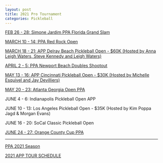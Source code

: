```yaml
---
layout: post
title: 2021 Pro Tournament
categories: Pickleball
---
```


[FEB 26 - 28: Simone Jardim PPA Florida Grand Slam](https://www.pickleballtournaments.com/tournamentinfo.pl?tid=4649)

[MARCH 10 - 14: PPA Red Rock Open](https://www.pickleballtournaments.com/tournamentinfo.pl?tid=4584)

[MARCH 18 - 21: APP Delray Beach Pickleball Open - $60K (Hosted by Anna Leigh Waters, Steve Kennedy and Leigh Waters)](https://www.pickleballtournaments.com/tournamentinfo.pl?tid=4651)

[APRIL 2 - 5: PPA Newport Beach Doubles Shootout](https://www.pickleballtournaments.com/tournamentinfo.pl?tid=4593)

[MAY 13 - 16: APP Cincinnati Pickleball Open - $30K (Hosted by Michelle Esquivel and Jay Devilliers)](https://www.pickleballtournaments.com/tournamentinfo.pl?tid=4776)

[MAY 20 - 23: Atlanta Georgia Open PPA](https://www.pickleballtournaments.com/tournamentinfo.pl?tid=3361)

JUNE 4 - 6: Indianapolis Pickleball Open APP

JUNE 10 - 13: Los Angeles Pickleball Open - $35K (Hosted by Kim Poppa Jagd & Morgan Evans)

JUNE 16 - 20: SoCal Classic Pickleball Open

[JUNE 24 - 27: Orange County Cup PPA](https://www.pickleballtournaments.com/tournamentinfo.pl?tid=4566)



---

[PPA 2021 Season](https://www.ppatour.com/2021-season/)

[2021 APP TOUR SCHEDULE](https://apptour.org/tournaments/)




